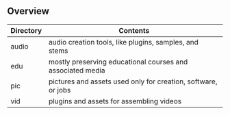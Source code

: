 ## Overview

| Directory | Contents                                                     |
| ---------- | ------------------------------------------------------------ |
| audio | audio creation tools, like plugins, samples, and stems |
| edu | mostly preserving educational courses and associated media |
| pic | pictures and assets used only for creation, software, or jobs |
| vid | plugins and assets for assembling videos |
